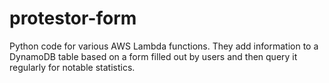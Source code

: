 # protestor-form

Python code for various AWS Lambda functions. They add information to a DynamoDB table based on a form filled out by users and then query it regularly for notable statistics. 
